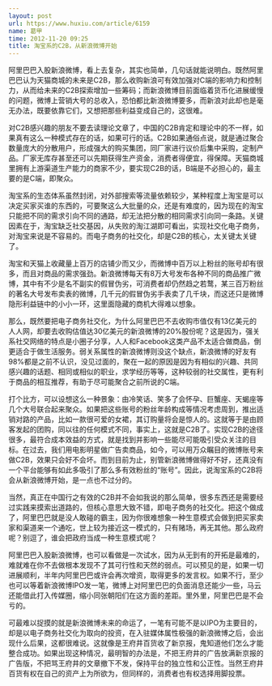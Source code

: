 ```yaml
---
layout: post
url: https://www.huxiu.com/article/6159
name: 葛甲
time: 2012-11-20 09:25
title: 淘宝系的C2B，从新浪微博开始
---
```

阿里巴巴入股新浪微博，看上去复杂，其实也简单，几句话就能说明白。既然阿里巴巴认为天猫商城的未来是C2B，那么收购新浪可有效加强对C端的影响力和控制力，从而给未来的C2B探索增加一些筹码；而新浪微博目前面临着货币化进展缓慢的问题，微博上营销大号的总收入，恐怕都比新浪微博要多，而新浪对此却也是毫无办法，既要依靠它们，又想把那些利益变成自己的，这很难。

对C2B感兴趣的朋友不要去读理论文章了，中国的C2B肯定和理论中的不一样，如果真有这么一种模式存在的话，如果可行的话。C2B如果通俗点说，就是通过聚合数量庞大的分散用户，形成强大的购买集团，同厂家进行议价后集中采购，定制产品。厂家无库存甚至还可以先期获得生产资金，消费者得便宜，得保障。天猫商城里拥有上游渠道生产能力的商家不少，要实现C2B的话，B端是不必担心的，最主要的是C端，即聚众。

淘宝系的生态体系虽然封闭，对外部搜索等流量依赖较少，某种程度上淘宝是可以决定买家买谁的东西的，可要聚这么大批量的众，还是有难度的，因为现在的淘宝只能把不同的需求引向不同的通路，却无法把分散的相同需求引向同一条路。关键因素在于，淘宝缺乏社交基因，从失败的淘江湖即可看出，实现社交化电子商务，对淘宝来说是不容易的。而电子商务的社交化，却是C2B的核心，太关键太关键了。

淘宝和天猫上收藏量上百万的店铺少而又少，而微博中百万以上粉丝的账号却有很多，而且对商品的需求强劲。新浪微博每天有8万大号发布各种不同的商品推广微博，其中有不少是名不副实的假冒伪劣，可消费者却仍然趋之若鹜，某三百万粉丝的著名大号发布卖表的微博，几千元的假冒伪劣手表卖了几千块，而这还只是微博隐形利益链中的小小一环，这里面隐藏的商机大得难以想象。

那么，既然要把电子商务社交化，为什么阿里巴巴不去收购市值仅有13亿美元的人人网，却要去收购估值达30亿美元的新浪微博的20%股份呢？这是因为，强关系社交网络的特点是小圈子分享，人人和Facebook这类产品不太适合做商品，倒更适合于做生活服务。弱关系属性的新浪微博则没这个缺点，新浪微博的好友有98%都是之前不认识，没见过面的，聚在一起的原因是因为有相似的兴趣、共同感兴趣的话题、相同或相似的职业，求学经历等等，这种较弱的社交属性，更有利于商品的相互推荐，有助于尽可能聚合之前所说的C端。

打个比方，可以设想这么一种景象：由冷笑话、笑多了会怀孕、巨蟹座、天蝎座等几个大号联合起来聚众。如果把这些账号的粉丝年龄构成等情况考虑周到，推出适销对路的产品，比如一款很可爱的女裙，其订购量将会是惊人的。这就等于是由顾客发起的团购，同以往的任何模式不同，事实上，这就是C2B了。实现C2B的途径很多，最符合成本效益的方式，就是找到并影响一些能尽可能吸引受众关注的目标。在过去，我们用电影明星做广告卖商品，如今，可以用万众瞩目的微博账号来做C2B，效果只会好不会坏。而到目前为止，别管新浪微博做得好不好，还真没有一个平台能够有如此多吸引了那么多有效粉丝的“账号”。因此，说淘宝系的C2B将会从新浪微博开始，是一点也不过分的。

当然，真正在中国行之有效的C2B并不会如我说的那么简单，很多东西还是需要经过实践来摸索出道路的，但核心意思大致不错，即电子商务的社交化。把这个做成了，阿里巴巴就是没人敢碰的霸主，因为你很难想象一种生意模式会做到把买家卖家和渠道来一个通吃，世上较为接近这一模式的，只有赌场，再无其他。那么政府呢？别逗了，谁会把政府当成一种生意模式呢？

阿里巴巴入股新浪微博，也可以看做是一次试水，因为从无到有的开拓是最难的，难就难在你不去做根本发现不了其可行性和天然的弱点。可以预见的是，如果一切进展顺利，半年内阿里巴巴或许会再次增资，取得更多的发言权。如果不行，至少也可以等着新浪微博IPO发一笔，微博上对阿里巴巴的负面消息还能少一些，马云还能借此打入传媒圈，缩小同张朝阳们在这方面的差距。里外里，阿里巴巴是不会亏的。

可最难以捉摸的就是新浪微博未来的命运了，一笔有可能不是以IPO为主要目的，却是以电子商务社交化为取向的投资，在入驻媒体属性极强的新浪微博之后，会出现什么后果，这都很难说。这就像是王府井百货收了新京报，鬼知道他们怎么才能整合成功。如果出现这种情况，最明智的办法是，不把王府井的广告放满新京报的广告版，不把骂王府井的文章撤下不发，保持平台的独立性和公正性。当然王府井百货有权在自己的资产上为所欲为，但同样的，消费者也有权选择用脚投票。

